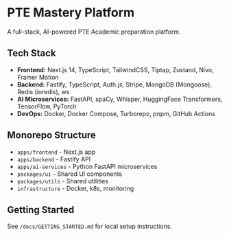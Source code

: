# PTE Mastery Platform

A full-stack, AI-powered PTE Academic preparation platform.

## Tech Stack
- **Frontend:** Next.js 14, TypeScript, TailwindCSS, Tiptap, Zustand, Nivo, Framer Motion
- **Backend:** Fastify, TypeScript, Auth.js, Stripe, MongoDB (Mongoose), Redis (ioredis), ws
- **AI Microservices:** FastAPI, spaCy, Whisper, HuggingFace Transformers, TensorFlow, PyTorch
- **DevOps:** Docker, Docker Compose, Turborepo, pnpm, GitHub Actions

## Monorepo Structure
- `apps/frontend` - Next.js app
- `apps/backend` - Fastify API
- `apps/ai-services` - Python FastAPI microservices
- `packages/ui` - Shared UI components
- `packages/utils` - Shared utilities
- `infrastructure` - Docker, k8s, monitoring

## Getting Started
See `/docs/GETTING_STARTED.md` for local setup instructions. 